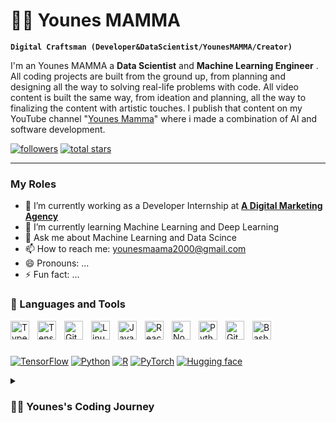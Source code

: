 # 🏄‍♂️ Younes MAMMA

**`Digital Craftsman (Developer&DataScientist/YounesMAMMA/Creator)`**

I'm an Younes MAMMA a **Data Scientist** and **Machine Learning Engineer** . All coding projects are built from the ground up, from planning and designing all the way to solving real-life problems with code. All video content is built the same way, from ideation and planning, all the way to finalizing the content with artistic touches. I publish that content on my YouTube channel "[Younes Mamma][youtube]" where i made a combination of AI and software development.

   <p align="left">
      <a href="https://github.com/ForrestKnight?tab=followers">
         <img alt="followers" title="Follow me on Github" src="https://custom-icon-badges.demolab.com/github/followers/Younes1337?color=236ad3&labelColor=1155ba&style=for-the-badge&logo=person-add&label=Follow&logoColor=white"/></a>
      <a href="https://github.com/ForrestKnight?tab=repositories&sort=stargazers">
         <img alt="total stars" title="Total stars on GitHub" src="https://custom-icon-badges.demolab.com/github/stars/Younes1337?color=55960c&style=for-the-badge&labelColor=488207&logo=star"/></a>
   </p>

---


### My Roles
- 🔭 I’m currently working as a Developer Internship at [**A Digital Marketing Agency**](https://yanecode.com/)
- 🌱 I’m currently learning Machine Learning and Deep Learning
- 💬 Ask me about Machine Learning and Data Scince
- 📫 How to reach me: younesmaama2000@gmail.com
- 😄 Pronouns: ...
- ⚡ Fun fact: ...


### 🧰 Languages and Tools
<img align="left" alt="TypeScript" width="30px" style="padding-right:10px;" src="https://cdn.jsdelivr.net/gh/devicons/devicon/icons/typescript/typescript-plain.svg" />
<img align="left" alt="TensorFlow" width="30px" style="padding-right:10px;" src="https://cdn.jsdelivr.net/gh/devicons/devicon/icons/tensorflow/tensorflow-original.svg" />
<img align="left" alt="Git" width="30px" style="padding-right:10px;" src="https://cdn.jsdelivr.net/gh/devicons/devicon/icons/git/git-original.svg" />
<img align="left" alt="Linux" width="30px" style="padding-right:10px;" src="https://cdn.jsdelivr.net/gh/devicons/devicon/icons/linux/linux-original.svg" />
<img align="left" alt="JavaScript" width="30px" style="padding-right:10px;" src="https://cdn.jsdelivr.net/gh/devicons/devicon/icons/javascript/javascript-plain.svg" />
<img align="left" alt="React" width="30px" style="padding-right:10px;" src="https://cdn.jsdelivr.net/gh/devicons/devicon/icons/react/react-original.svg" />
<img align="left" alt="NodeJS" width="30px" style="padding-right:10px;" src="https://cdn.jsdelivr.net/gh/devicons/devicon/icons/nodejs/nodejs-original.svg" />
<img align="left" alt="Python" width="30px" style="padding-right:10px;" src="https://cdn.jsdelivr.net/gh/devicons/devicon/icons/python/python-plain.svg" />
<img align="left" alt="GitHub" width="30px" style="padding-right:10px;" src="https://cdn.jsdelivr.net/gh/devicons/devicon/icons/github/github-original.svg" />
<img align="left" alt="Bash" width="30px" style="padding-right:10px;" src="https://cdn.jsdelivr.net/gh/devicons/devicon/icons/bash/bash-original.svg" />
<br />

#
[![TensorFlow](https://img.shields.io/static/v1?label=TensorFlow&message=2.x&color=blue&logo=TensorFlow&style=flat&logoColor=white)](https://www.tensorflow.org/)
[![Python](https://img.shields.io/static/v1?label=Python&message=3.7&color=blue&logo=python&style=flat&logoColor=white)](https://www.python.org/)
[![R](https://img.shields.io/static/v1?label=R&message=3.6&color=blue&logo=R&style=flat&logoColor=white)](https://www.r-project.org/)
[![PyTorch](https://img.shields.io/static/v1?label=PyTorch&message=1.x&color=red&logo=PyTorch&style=flat&logoColor=white)](https://pytorch.org/)
[![Hugging face](https://img.shields.io/static/v1?label=Hugging%20face&message=transformers&color=blue&logo=hugging-face-transformers&style=flat&logoColor=white)](https://huggingface.co/)


<details>
 <summary><h3>👨‍💻 Younes's Coding Journey</h3></summary>
   I started my coding journey as a naive computer science student with a passion to learn everything I could about this programming world - code, unix, linux, theory. And all the while, teaching myself iOS development with a dream to build my own app, but that soon got overshadowed by my desire to excel in Java. A desire that landed me a full-stack software engineering job upon graduation. However, I had another desire I had been pursuing throughout this time - YouTube content creation. I eventually ended up quitting my software engineering job to pursue YouTube full-time, and that has been my focus ever since. But there's something that's always bothered me about my journey - abandoning my dream of building my own app to pursue the safe route, a job. Now I've already taken the leap away from that safety net into this uncomfortable, unexplored world that it being a creator. And it worked out, but again, it became comfortable. It's easier to create a video than go out on a ledge and build my own product. I do have to eat, at the end of the day, but I think it's time. It's time to get uncomfortable again. I have a burning desire to get back on the horse, and fulfill that dream younger me had of building my own app, my own product. And in order to do that, I'll be implmementing a few measures to streamline my YouTube content to focus more time on fulfilling that dream - a dream that I'll be ready to tackle in 2023 due to the measure I'm putting in place now until the end of 2022. Don't wait up, because I'm coming.

[website]: https://younes-mamma.com
[youtube]: https://youtube.com/younesMamma
   
<!--
### Connect with me 🤝:
<a href="https://www.linkedin.com/in/thinam-tamang/"><img align="left" src="https://github.com/ThinamXx/ThinamXx/blob/master/images/linkedin.png" alt="ThinamXx | LinkedIn" width="21px"/></a>
<a href="https://www.instagram.com/thinamcodes__/"><img align="left" src="https://github.com/ThinamXx/ThinamXx/blob/master/images/instagram.png" alt="ThinamXx | Instagram" width="21px"/></a>
<a href="https://thinamxx.github.io/thinam.ai/"><img align="left" src="https://github.com/ThinamXx/ThinamXx/blob/master/images/medium.png" alt="ThinamXx | Medium" width="21px"/></a>
</br>
-->

   
   
   
   
   
   
   
   
   
   
   
